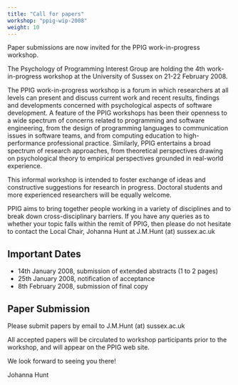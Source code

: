 ```yaml
---
title: "Call for papers"
workshop: "ppig-wip-2008"
weight: 10
---
```


Paper submissions are now invited for the PPIG work-in-progress workshop.

The Psychology of Programming Interest Group are holding the 4th work-in-progress workshop at the University of Sussex on 21-22 February 2008.

The PPIG work-in-progress workshop is a forum in which researchers at all levels can present and discuss current work and recent results, findings and developments concerned with psychological aspects of software development. A feature of the PPIG workshops has been their openness to a wide spectrum of concerns related to programming and software engineering, from the design of programming languages to communication issues in software teams, and from computing education to high-performance professional practice. Similarly, PPIG entertains a broad spectrum of research approaches, from theoretical perspectives drawing on psychological theory to empirical perspectives grounded in real-world experience.

This informal workshop is intended to foster exchange of ideas and constructive suggestions for research in progress. Doctoral students and more experienced researchers will be equally welcome.

PPIG aims to bring together people working in a variety of disciplines and to break down cross-disciplinary barriers. If you have any queries as to whether your topic falls within the remit of PPIG, then please do not hesitate to contact the Local Chair, Johanna Hunt at J.M.Hunt (at) sussex.ac.uk

Important Dates
---------------

*   14th January 2008, submission of extended abstracts (1 to 2 pages)
*   25th January 2008, notification of acceptance
*   8th February 2008, submission of final copy

Paper Submission
----------------

Please submit papers by email to J.M.Hunt (at) sussex.ac.uk

All accepted papers will be circulated to workshop participants prior to the workshop, and will appear on the PPIG web site.

We look forward to seeing you there!

Johanna Hunt
